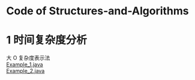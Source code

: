 #  Code of Structures-and-Algorithms

# 1 时间复杂度分析

大 O 复杂度表示法  
[Example_1.java](src/main/java/com/hades/example/data_structures_and_algorithms/part1/Example_1.java)  
[Example_2.java](src/main/java/com/hades/example/data_structures_and_algorithms/part1/Example_2.java)  